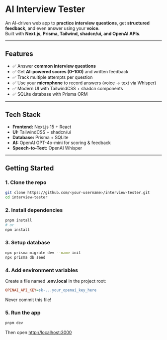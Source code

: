 # AI Interview Tester

An AI-driven web app to **practice interview questions**, get **structured feedback**, and even answer using your **voice**.  
Built with **Next.js, Prisma, Tailwind, shadcn/ui, and OpenAI APIs**.

---

##  Features
- ✅ Answer **common interview questions**
- ✅ Get **AI-powered scores (0–100)** and written feedback
- ✅ Track multiple attempts per question
- ✅ Use your **microphone** to record answers (voice → text via Whisper)
- ✅ Modern UI with TailwindCSS + shadcn components
- ✅ SQLite database with Prisma ORM

---

##  Tech Stack
- **Frontend:** Next.js 15 + React
- **UI:** TailwindCSS + shadcn/ui
- **Database:** Prisma + SQLite
- **AI:** OpenAI GPT-4o-mini for scoring & feedback
- **Speech-to-Text:** OpenAI Whisper

---

##  Getting Started

### 1. Clone the repo
```bash
git clone https://github.com/<your-username>/interview-tester.git
cd interview-tester
```

### 2. Install dependencies
```bash
pnpm install
# or
npm install
```

### 3. Setup database
```bash
npx prisma migrate dev --name init
npx prisma db seed
```

### 4. Add environment variables
Create a file named **.env.local** in the project root:
```ini
OPENAI_API_KEY=sk-...your_openai_key_here
```
 Never commit this file!

### 5. Run the app
```bash
pnpm dev
```
Then open  [http://localhost:3000](http://localhost:3000)
